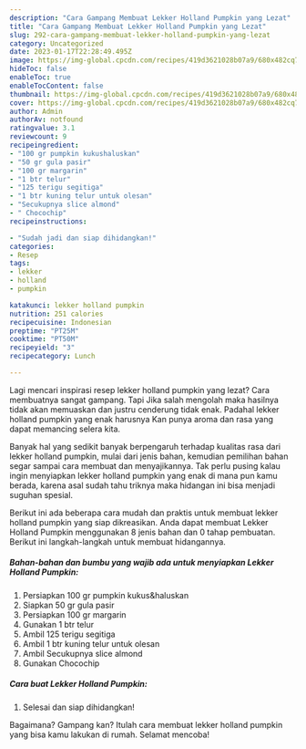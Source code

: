 ```yaml
---
description: "Cara Gampang Membuat Lekker Holland Pumpkin yang Lezat"
title: "Cara Gampang Membuat Lekker Holland Pumpkin yang Lezat"
slug: 292-cara-gampang-membuat-lekker-holland-pumpkin-yang-lezat
category: Uncategorized
date: 2023-01-17T22:28:49.495Z
image: https://img-global.cpcdn.com/recipes/419d3621028b07a9/680x482cq70/lekker-holland-pumpkin-foto-resep-utama.jpg
hideToc: false
enableToc: true
enableTocContent: false
thumbnail: https://img-global.cpcdn.com/recipes/419d3621028b07a9/680x482cq70/lekker-holland-pumpkin-foto-resep-utama.jpg
cover: https://img-global.cpcdn.com/recipes/419d3621028b07a9/680x482cq70/lekker-holland-pumpkin-foto-resep-utama.jpg
author: Admin
authorAv: notfound
ratingvalue: 3.1
reviewcount: 9
recipeingredient:
- "100 gr pumpkin kukushaluskan"
- "50 gr gula pasir"
- "100 gr margarin"
- "1 btr telur"
- "125 terigu segitiga"
- "1 btr kuning telur untuk olesan"
- "Secukupnya slice almond"
- " Chocochip"
recipeinstructions:

- "Sudah jadi dan siap dihidangkan!"
categories:
- Resep
tags:
- lekker
- holland
- pumpkin

katakunci: lekker holland pumpkin 
nutrition: 251 calories
recipecuisine: Indonesian
preptime: "PT25M"
cooktime: "PT50M"
recipeyield: "3"
recipecategory: Lunch

---
```



Lagi mencari inspirasi resep lekker holland pumpkin yang lezat? Cara membuatnya sangat gampang. Tapi Jika salah mengolah maka hasilnya tidak akan memuaskan dan justru cenderung tidak enak. Padahal lekker holland pumpkin yang enak harusnya Kan punya aroma dan rasa yang dapat memancing selera kita.




Banyak hal yang sedikit banyak berpengaruh terhadap kualitas rasa dari lekker holland pumpkin, mulai dari jenis bahan, kemudian pemilihan bahan segar sampai cara membuat dan menyajikannya. Tak perlu pusing kalau ingin menyiapkan lekker holland pumpkin yang enak di mana pun kamu berada, karena asal sudah tahu triknya maka hidangan ini bisa menjadi suguhan spesial.


Berikut ini ada beberapa cara mudah dan praktis untuk membuat lekker holland pumpkin yang siap dikreasikan. Anda dapat membuat Lekker Holland Pumpkin menggunakan 8 jenis bahan dan 0 tahap pembuatan. Berikut ini langkah-langkah untuk membuat hidangannya.

<!--inarticleads1-->

##### Bahan-bahan dan bumbu yang wajib ada untuk menyiapkan Lekker Holland Pumpkin:

1. Persiapkan 100 gr pumpkin kukus&amp;haluskan
1. Siapkan 50 gr gula pasir
1. Persiapkan 100 gr margarin
1. Gunakan 1 btr telur
1. Ambil 125 terigu segitiga
1. Ambil 1 btr kuning telur untuk olesan
1. Ambil Secukupnya slice almond
1. Gunakan  Chocochip




<!--inarticleads2-->

##### Cara buat Lekker Holland Pumpkin:


1. Selesai dan siap dihidangkan!



Bagaimana? Gampang kan? Itulah cara membuat lekker holland pumpkin yang bisa kamu lakukan di rumah. Selamat mencoba!

